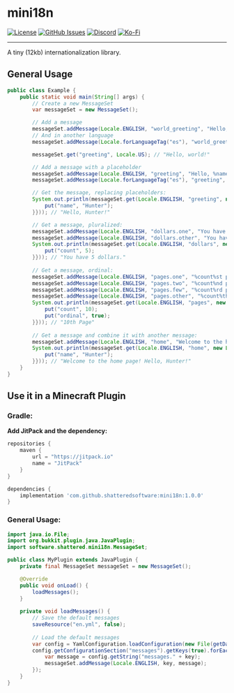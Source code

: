 <p align="center">
    <h1>mini18n</h1>
    <a href="https://github.com/ShatteredSoftware/mini18n/blob/master/LICENSE"><img alt="License" src="https://img.shields.io/github/license/ShatteredSoftware/mini18n?style=for-the-badge&logo=github"/></a>
    <a href="https://github.com/ShatteredSoftware/mini18n/issues"><img alt="GitHub Issues" src="https://img.shields.io/github/issues/ShatteredSoftware/mini18n?style=for-the-badge&logo=github" /></a>
    <a href="https://discord.gg/zUbNX9t"><img alt="Discord" src="https://img.shields.io/badge/Get%20Help-On%20Discord-%237289DA?style=for-the-badge&logo=discord" /></a>
    <a href="ko-fi.com/uberpilot"><img alt="Ko-Fi" src="https://img.shields.io/badge/Support-on%20Ko--fi-%23F16061?style=for-the-badge&logo=ko-fi" /></a>
</p>

---

A tiny (12kb) internationalization library.


## General Usage

```java
public class Example {
    public static void main(String[] args) {
        // Create a new MessageSet
        var messageSet = new MessageSet();

        // Add a message
        messageSet.addMessage(Locale.ENGLISH, "world_greeting", "Hello, world!");
        // And in another language
        messageSet.addMessage(Locale.forLanguageTag("es"), "world_greeting", "¡Hola Mundo!");

        messageSet.get("greeting", Locale.US); // "Hello, world!"

        // Add a message with a placeholder
        messageSet.addMessage(Locale.ENGLISH, "greeting", "Hello, %name%!");
        messageSet.addMessage(Locale.forLanguageTag("es"), "greeting", "¡Hola %name%!");

        // Get the message, replacing placeholders:
        System.out.println(messageSet.get(Locale.ENGLISH, "greeting", new LinkedHashMap<>() {{
            put("name", "Hunter");
        }})); // "Hello, Hunter!"

        // Get a message, pluralized:
        messageSet.addMessage(Locale.ENGLISH, "dollars.one", "You have %count% dollar.");
        messageSet.addMessage(Locale.ENGLISH, "dollars.other", "You have %count% dollars.");
        System.out.println(messageSet.get(Locale.ENGLISH, "dollars", new LinkedHashMap<>() {{
            put("count", 5);
        }})); // "You have 5 dollars."
        
        // Get a message, ordinal:
        messageSet.addMessage(Locale.ENGLISH, "pages.one", "%count%st page");
        messageSet.addMessage(Locale.ENGLISH, "pages.two", "%count%nd page");
        messageSet.addMessage(Locale.ENGLISH, "pages.few", "%count%rd page");
        messageSet.addMessage(Locale.ENGLISH, "pages.other", "%count%th page");
        System.out.println(messageSet.get(Locale.ENGLISH, "pages", new LinkedHashMap<>() {{
            put("count", 10);
            put("ordinal", true);
        }})); // "10th Page"
        
        // Get a message and combine it with another message:
        messageSet.addMessage(Locale.ENGLISH, "home", "Welcome to the home page! %message:greeting%");
        System.out.println(messageSet.get(Locale.ENGLISH, "home", new LinkedHashMap<>() {{
            put("name", "Hunter");
        }})); // "Welcome to the home page! Hello, Hunter!"
    }
}
```

## Use it in a Minecraft Plugin

### Gradle:
**Add JitPack and the dependency:**
```gradle
repositories {
    maven {
        url = "https://jitpack.io"
        name = "JitPack"
    }
}

dependencies {
    implementation 'com.github.shatteredsoftware:mini18n:1.0.0'
}
```

### General Usage:
```java
import java.io.File;
import org.bukkit.plugin.java.JavaPlugin;
import software.shattered.mini18n.MessageSet;

public class MyPlugin extends JavaPlugin {
    private final MessageSet messageSet = new MessageSet();

    @Override
    public void onLoad() {
        loadMessages();
    }
    
    private void loadMessages() {
        // Save the default messages
        saveResource("en.yml", false);
        
        // Load the default messages
        var config = YamlConfiguration.loadConfiguration(new File(getDataFolder(), "en.yml"));
        config.getConfigurationSection("messages").getKeys(true).forEach(key -> {
            var message = config.getString("messages." + key);
            messageSet.addMessage(Locale.ENGLISH, key, message);
        });
    }
}
```